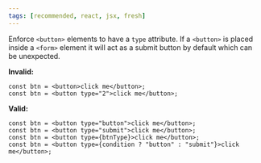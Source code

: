 ```yaml
---
tags: [recommended, react, jsx, fresh]
---
```


Enforce `<button>` elements to have a `type` attribute. If a `<button>` is
placed inside a `<form>` element it will act as a submit button by default which
can be unexpected.

**Invalid:**

```tsx
const btn = <button>click me</button>;
const btn = <button type="2">click me</button>;
```

**Valid:**

```tsx
const btn = <button type="button">click me</button>;
const btn = <button type="submit">click me</button>;
const btn = <button type={btnType}>click me</button>;
const btn = <button type={condition ? "button" : "submit"}>click me</button>;
```
